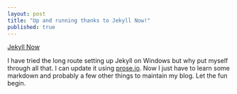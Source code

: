```yaml
---
layout: post
title: "Up and running thanks to Jekyll Now!"
published: true
---
```


[Jekyll Now](http://github.com/barryclark/jekyll-now  "Jekyll Now")

I have tried the long route setting up Jekyll on Windows but why put myself through all that.  I can update it using [prose.io](http://prose.io  "prose.io").  Now I just have to learn some markdown and probably a few other things to maintain my blog.  Let the fun begin.
